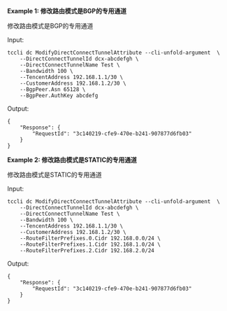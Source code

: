 **Example 1: 修改路由模式是BGP的专用通道**

修改路由模式是BGP的专用通道

Input: 

```
tccli dc ModifyDirectConnectTunnelAttribute --cli-unfold-argument  \
    --DirectConnectTunnelId dcx-abcdefgh \
    --DirectConnectTunnelName Test \
    --Bandwidth 100 \
    --TencentAddress 192.168.1.1/30 \
    --CustomerAddress 192.168.1.2/30 \
    --BgpPeer.Asn 65128 \
    --BgpPeer.AuthKey abcdefg
```

Output: 
```
{
    "Response": {
        "RequestId": "3c140219-cfe9-470e-b241-907877d6fb03"
    }
}
```

**Example 2: 修改路由模式是STATIC的专用通道**

修改路由模式是STATIC的专用通道

Input: 

```
tccli dc ModifyDirectConnectTunnelAttribute --cli-unfold-argument  \
    --DirectConnectTunnelId dcx-abcdefgh \
    --DirectConnectTunnelName Test \
    --Bandwidth 100 \
    --TencentAddress 192.168.1.1/30 \
    --CustomerAddress 192.168.1.2/30 \
    --RouteFilterPrefixes.0.Cidr 192.168.0.0/24 \
    --RouteFilterPrefixes.1.Cidr 192.168.1.0/24 \
    --RouteFilterPrefixes.2.Cidr 192.168.2.0/24
```

Output: 
```
{
    "Response": {
        "RequestId": "3c140219-cfe9-470e-b241-907877d6fb03"
    }
}
```

